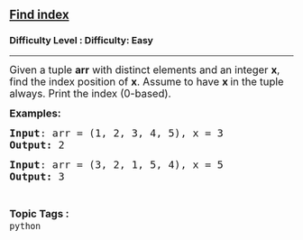 <h2><a href="https://www.geeksforgeeks.org/problems/find-index-1614919939--145853/1?page=2&category=python&difficulty=Basic,Easy&status=unsolved&sortBy=submissions">Find index</a></h2><h3>Difficulty Level : Difficulty: Easy</h3><hr><div class="problems_problem_content__Xm_eO"><p><span style="font-size: 18px;">Given&nbsp;a tuple <strong>arr</strong> with distinct elements and an integer <strong>x</strong>, find the index position of <strong>x</strong>. Assume to have <strong>x </strong>in the tuple always. Print the index (0-based).</span></p>
<p><span style="font-size: 18px;"><strong>Examples:</strong></span></p>
<pre><span style="font-size: 18px;"><strong>Input</strong>: arr = (1, 2, 3, 4, 5), x = 3
<strong>Output:</strong> 2</span></pre>
<pre><span style="font-size: 18px;"><strong>Input</strong>: arr = (3, 2, 1, 5, 4), x = 5
<strong>Output:</strong> 3</span></pre></div><br><p><span style=font-size:18px><strong>Topic Tags : </strong><br><code>python</code>&nbsp;